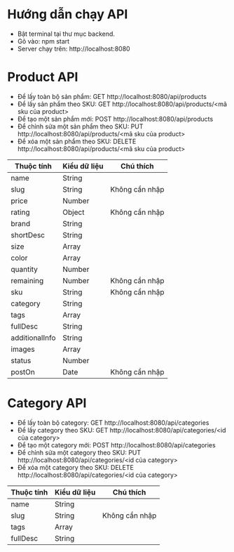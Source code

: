 # Hướng dẫn chạy API
- Bật terminal tại thư mục backend.
- Gõ vào: npm start
- Server chạy trên: http://localhost:8080
# Product API
- Để lấy toàn bộ sản phẩm: GET http://localhost:8080/api/products
- Để lấy sản phẩm theo SKU: GET http://localhost:8080/api/products/<mã sku của product>
- Để tạo một sản phẩm mới: POST http://localhost:8080/api/products
- Để chỉnh sửa một sản phẩm theo SKU: PUT http://localhost:8080/api/products/<mã sku của product>
- Để xóa một sản phẩm theo SKU: DELETE http://localhost:8080/api/products/<mã sku của product>

|Thuộc tính| Kiểu dữ liệu |Chú thích|
|--|--|--|
|name|String||
|slug|String|Không cần nhập|
|price|Number||
|rating|Object|Không cần nhập|
|brand|String||
|shortDesc|String||
|size|Array||
|color|Array||
|quantity|Number||
|remaining|Number|Không cần nhập|
|sku|String|Không cần nhập|
|category|String||
|tags|Array||
|fullDesc|String||
|additionalInfo|String||
|images|Array||
|status|Number||
|postOn|Date|Không cần nhập|


# Category API
- Để lấy toàn bộ category: GET http://localhost:8080/api/categories
- Để lấy category theo SKU: GET http://localhost:8080/api/categories/<id của category>
- Để tạo một category mới: POST http://localhost:8080/api/categories
- Để chỉnh sửa một category theo SKU: PUT http://localhost:8080/api/categories/<id của category>
- Để xóa một category theo SKU: DELETE http://localhost:8080/api/categories/<id của category>

|Thuộc tính| Kiểu dữ liệu |Chú thích|
|--|--|--|
|name|String||
|slug|String|Không cần nhập|
|tags|Array||
|fullDesc|String||
